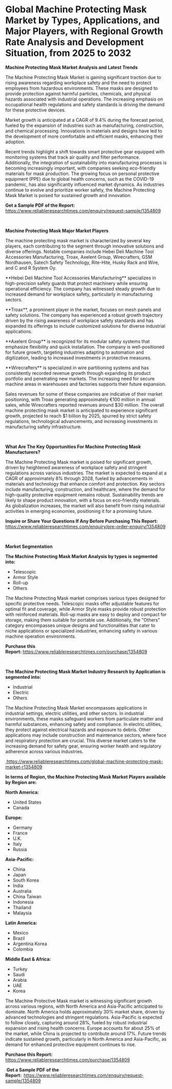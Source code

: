 <p><h1>Global Machine Protecting Mask Market by Types, Applications, and Major Players, with Regional Growth Rate Analysis and Development Situation, from 2025 to 2032</h1></p><p><strong>Machine Protecting Mask Market Analysis and Latest Trends</strong></p>
<p><p>The Machine Protecting Mask Market is gaining significant traction due to rising awareness regarding workplace safety and the need to protect employees from hazardous environments. These masks are designed to provide protection against harmful particles, chemicals, and physical hazards associated with industrial operations. The increasing emphasis on occupational health regulations and safety standards is driving the demand for these protective devices.</p><p>Market growth is anticipated at a CAGR of 9.4% during the forecast period, fueled by the expansion of industries such as manufacturing, construction, and chemical processing. Innovations in materials and designs have led to the development of more comfortable and efficient masks, enhancing their adoption. </p><p>Recent trends highlight a shift towards smart protective gear equipped with monitoring systems that track air quality and filter performance. Additionally, the integration of sustainability into manufacturing processes is becoming increasingly important, with companies seeking eco-friendly materials for mask production. The growing focus on personal protective equipment (PPE) due to global health concerns, such as the COVID-19 pandemic, has also significantly influenced market dynamics. As industries continue to evolve and prioritize worker safety, the Machine Protecting Mask Market is poised for sustained growth and innovation.</p></p>
<p><strong>Get a Sample PDF of the Report:&nbsp;</strong> <a href="https://www.reliableresearchtimes.com/enquiry/request-sample/1354809?utm_campaign=2263&utm_medium=2&utm_source=Github&utm_content=ia&utm_term=12042025&utm_id=machine-protecting-mask">https://www.reliableresearchtimes.com/enquiry/request-sample/1354809</a></p>
<p>&nbsp;</p>
<p><strong>Machine Protecting Mask Major Market Players</strong></p>
<p><p>The machine protecting mask market is characterized by several key players, each contributing to the segment through innovative solutions and diverse offerings. Notable companies include Hebei Deli Machine Tool Accessories Manufacturing, Troax, Axelent Group, Wirecrafters, GSM Nordhausen, Satech Safety Technology, Rite-Hite, Husky Rack and Wire, and C and R System Oy.</p><p>**Hebei Deli Machine Tool Accessories Manufacturing** specializes in high-precision safety guards that protect machinery while ensuring operational efficiency. The company has witnessed steady growth due to increased demand for workplace safety, particularly in manufacturing sectors. </p><p>**Troax**, a prominent player in the market, focuses on mesh panels and safety solutions. The company has experienced a robust growth trajectory driven by the rising awareness of workplace safety standards and has expanded its offerings to include customized solutions for diverse industrial applications.</p><p>**Axelent Group** is recognized for its modular safety systems that emphasize flexibility and quick installation. The company is well-positioned for future growth, targeting industries adapting to automation and digitization, leading to increased investments in protective measures.</p><p>**Wirecrafters** is specialized in wire partitioning systems and has consistently recorded revenue growth through expanding its product portfolio and penetrating new markets. The increasing need for secure machine areas in warehouses and factories supports their future expansion.</p><p>Sales revenues for some of these companies are indicative of their market positioning, with Troax generating approximately €100 million in annual sales, while Wirecrafters reported revenues around $30 million. The overall machine protecting mask market is anticipated to experience significant growth, projected to reach $1 billion by 2025, spurred by strict safety regulations, technological advancements, and increasing investments in manufacturing safety infrastructure.</p></p>
<p>&nbsp;</p>
<p><strong>What Are The Key Opportunities For Machine Protecting Mask Manufacturers?</strong></p>
<p><p>The Machine Protecting Mask market is poised for significant growth, driven by heightened awareness of workplace safety and stringent regulations across various industries. The market is expected to expand at a CAGR of approximately 8% through 2028, fueled by advancements in materials and technology that enhance comfort and protection. Key sectors include manufacturing, construction, and healthcare, where the demand for high-quality protective equipment remains robust. Sustainability trends are likely to shape product innovation, with a focus on eco-friendly materials. As globalization increases, the market will also benefit from rising industrial activities in emerging economies, positioning it for a promising future.</p></p>
<p><strong>Inquire or Share Your Questions If Any Before Purchasing This Report:</strong> <a href="https://www.reliableresearchtimes.com/enquiry/pre-order-enquiry/1354809?utm_campaign=2263&utm_medium=2&utm_source=Github&utm_content=ia&utm_term=12042025&utm_id=machine-protecting-mask">https://www.reliableresearchtimes.com/enquiry/pre-order-enquiry/1354809</a></p>
<p>&nbsp;</p>
<p><strong>Market Segmentation</strong></p>
<p><strong>The Machine Protecting Mask Market Analysis by types is segmented into:</strong></p>
<p><ul><li>Telescopic</li><li>Armor Style</li><li>Roll-up</li><li>Others</li></ul></p>
<p><p>The Machine Protecting Mask market comprises various types designed for specific protective needs. Telescopic masks offer adjustable features for optimal fit and coverage, while Armor Style masks provide robust protection with reinforced materials. Roll-up masks are easy to deploy and compact for storage, making them suitable for portable use. Additionally, the "Others" category encompasses unique designs and functionalities that cater to niche applications or specialized industries, enhancing safety in various machine operation environments.</p></p>
<p><strong>Purchase this Report:&nbsp;</strong><a href="https://www.reliableresearchtimes.com/purchase/1354809?utm_campaign=2263&utm_medium=2&utm_source=Github&utm_content=ia&utm_term=12042025&utm_id=machine-protecting-mask">https://www.reliableresearchtimes.com/purchase/1354809</a></p>
<p>&nbsp;</p>
<p><strong>The Machine Protecting Mask Market Industry Research by Application is segmented into:</strong></p>
<p><ul><li>lndustrial</li><li>Electric</li><li>Others</li></ul></p>
<p><p>The Machine Protecting Mask Market encompasses applications in industrial settings, electric utilities, and other sectors. In industrial environments, these masks safeguard workers from particulate matter and harmful substances, enhancing safety and compliance. In electric utilities, they protect against electrical hazards and exposure to debris. Other applications may include construction and maintenance sectors, where face and respiratory protection are crucial. This diverse market caters to the increasing demand for safety gear, ensuring worker health and regulatory adherence across various industries.</p></p>
<p><a href="https://www.reliableresearchtimes.com/global-machine-protecting-mask-market-r1354809?utm_campaign=2263&utm_medium=2&utm_source=Github&utm_content=ia&utm_term=12042025&utm_id=machine-protecting-mask">&nbsp;https://www.reliableresearchtimes.com/global-machine-protecting-mask-market-r1354809</a></p>
<p><strong>In terms of Region, the Machine Protecting Mask Market Players available by Region are:</strong></p>
<p>
    <p> <strong> North America: </strong>
        <ul>
            <li>United States</li>
            <li>Canada</li>
        </ul>
        </p> 
    <p> <strong> Europe: </strong>
        <ul>
            <li>Germany</li>
            <li>France</li>
            <li>U.K.</li>
            <li>Italy</li>
            <li>Russia</li>
        </ul>
        </p> 
    <p> <strong> Asia-Pacific: </strong>
        <ul>
            <li>China</li>
            <li>Japan</li>
            <li>South Korea</li>
            <li>India</li>
            <li>Australia</li>
            <li>China Taiwan</li>
            <li>Indonesia</li>
            <li>Thailand</li>
            <li>Malaysia</li>
        </ul>
        </p> 
    <p> <strong> Latin America: </strong>
        <ul>
            <li>Mexico</li>
            <li>Brazil</li>
            <li>Argentina Korea</li>
            <li>Colombia</li>
        </ul>
        </p> 
    <p> <strong> Middle East & Africa: </strong>
        <ul>
            <li>Turkey</li>
            <li>Saudi</li>
            <li>Arabia</li>
            <li>UAE</li>
            <li>Korea</li>
        </ul>
    </p>
    </p>
<p><p>The Machine Protective Mask market is witnessing significant growth across various regions, with North America and Asia-Pacific anticipated to dominate. North America holds approximately 30% market share, driven by advanced technologies and stringent regulations. Asia-Pacific is expected to follow closely, capturing around 28%, fueled by robust industrial expansion and rising health concerns. Europe accounts for about 25% of the market, while China is projected to contribute around 17%. Future trends indicate sustained growth, particularly in North America and Asia-Pacific, as demand for enhanced protective equipment continues to rise.</p></p>
<p><strong>Purchase this Report: </strong><a href="https://www.reliableresearchtimes.com/purchase/1354809?utm_campaign=2263&utm_medium=2&utm_source=Github&utm_content=ia&utm_term=12042025&utm_id=machine-protecting-mask">https://www.reliableresearchtimes.com/purchase/1354809</a></p>
<p>&nbsp;<strong>Get a Sample PDF of the Report:&nbsp;&nbsp;</strong><a href="https://www.reliableresearchtimes.com/enquiry/request-sample/1354809?utm_campaign=2263&utm_medium=2&utm_source=Github&utm_content=ia&utm_term=12042025&utm_id=machine-protecting-mask">https://www.reliableresearchtimes.com/enquiry/request-sample/1354809</a></p>
<p><strong></strong></p>
<p><p></p><p></p><p></p></p>